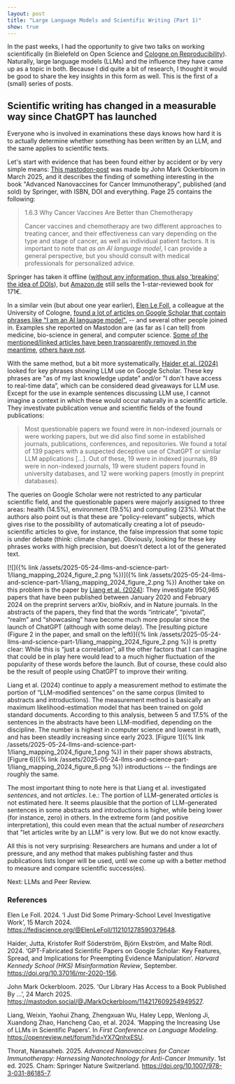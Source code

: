 ```yaml
---
layout: post
title: "Large Language Models and Scientific Writing (Part 1)"
show: true
---
```


In the past weeks, I had the opportunity to give two talks on working scientifically (in Bielefeld on Open Science and [Cologne on Reproducibility](https://ub.uni-koeln.de/en/courses-consultations/specials/reproducibilitea-in-the-humaniteas)). Naturally, large language models (LLMs) and the influence they have came up as a topic in both. Because I did quite a bit of research, I thought it would be good to share the key insights in this form as well. This is the first of a (small) series of posts.

## **Scientific writing has changed in a measurable way since ChatGPT has launched**

Everyone who is involved in examinations these days knows how hard it is to actually determine whether something has been written by an LLM, and the same applies to scientific texts. 

Let's start with evidence that has been found either by accident or by very simple means: [This mastodon-post](https://mastodon.social/@JMarkOckerbloom/114217609254949527) was made by John Mark Ockerbloom in March 2025, and it describes the finding of something interesting in the book "Advanced Nanovaccines for Cancer Immunotherapy", published (and sold) by Springer, with ISBN, DOI and everything. Page 25 contains the following:

> 1.6.3 Why Cancer Vaccines Are Better than   Chemotherapy
> 
> Cancer vaccines and chemotherapy are two different approaches to treating cancer, and their effectiveness can vary depending on the type and stage of cancer, as well as individual patient factors. It is important to note that *as an Al language model*, I can provide a general perspective, but you should consult with medical professionals for personalized advice.

Springer has taken it offline ([without any information, thus also 'breaking' the idea of DOIs](https://doi.org/10.1007/978-3-031-86185-7)), but [Amazon.de](https://www.amazon.de/Advanced-Nanovaccines-Cancer-Immunotherapy-Nanotechnology/dp/3031861841) still sells the 1-star-reviewed book for 171€. 

In a similar vein (but about one year earlier), [Elen Le Foll](https://elenlefoll.eu), a colleague at the University of Cologne, [found a lot of articles on Google Scholar that contain phrases like "I am an AI language model".](https://fediscience.org/@ElenLeFoll/112101278590379648) -- and several other people joined in. Examples she reported on Mastodon are (as far as I can tell) from medicine, bio-science in general, and computer science.  [Some of the mentioned/linked articles have been transparently removed in the meantime](https://doi.org/10.1016/j.radcr.2024.02.037), [others have not](https://doi.org/10.1109/ICECA58529.2023.10395500).

With the same method, but a bit more systematically, [Haider et al. (2024)](https://doi.org/10.37016/mr-2020-156) looked for key phrases showing LLM use on Google Scholar. These key phrases are "as of my last knowledge update” and/or "I don't have access to real-time data”, which can be considered dead giveaways for LLM use. Except for the use in example sentences discussing LLM use, I cannot imagine a context in which these would occur naturally in a scientific article. They investivate publication venue and scientific fields of the found publications:

> Most questionable papers we found were in non-indexed journals or were working papers, but we did also find some in established journals, publications, conferences, and repositories. We found a total of 139 papers with a suspected deceptive use of ChatGPT or similar LLM applications [...]. Out of these, 19 were in indexed journals, 89 were in non-indexed journals, 19 were student papers found in university databases, and 12 were working papers (mostly in preprint databases).

The queries on Google Scholar were not restricted to any particular scientific field, and the questionable papers were majorly assigned to three areas: health (14.5%), environment (19.5%) and computing (23%). What the authors also point out is that these are “policy-relevant” subjects, which gives rise to the possibility of automatically creating a lot of pseudo-scientific articles to give, for instance, the false impression that some topic is under debate (think: climate change). Obviously, looking for these key phrases works with high precision, but doesn’t detect a lot of the generated text. 

[![]({% link /assets/2025-05-24-llms-and-science-part-1/liang_mapping_2024_figure_2.png %})]({% link /assets/2025-05-24-llms-and-science-part-1/liang_mapping_2024_figure_2.png %}) Another take on this problem is the paper by [Liang et al. (2024)](https://openreview.net/forum?id=YX7QnhxESU): They investigate 950,965 papers that have been published between January 2020 and February 2024 on the preprint servers arXiv, bioRxiv, and in Nature journals. In the abstracts of the papers, they find that the words “intricate”, “pivotal”, “realm” and “showcasing” have become much more popular since the launch of ChatGPT (although with some delay). The [resulting picture (Figure 2 in the paper, and small on the left)]({% link /assets/2025-05-24-llms-and-science-part-1/liang_mapping_2024_figure_2.png %}) is pretty clear: While this is “just a correlation”, all the other factors that I can imagine that could be in play here would lead to a much higher fluctuation of the popularity of these words before the launch. But of course, these could also be the result of people using ChatGPT to improve their writing. 

Liang et al. (2024) continue to apply a measurement method to estimate the portion of “LLM-modified sentences” on the same corpus (limited to abstracts and introductions). The measurement method is basically an maximum likelihood-estimation model that has been trained on gold standard documents. According to this analysis, between 5 and 17.5% of the sentences in the abstracts have been LLM-modified, depending on the discipline. The number is highest in computer science and lowest in math, and has been steadily increasing since early 2023. [Figure 1]({% link /assets/2025-05-24-llms-and-science-part-1/liang_mapping_2024_figure_1.png %}) in their paper shows abstracts, [Figure 6]({% link /assets/2025-05-24-llms-and-science-part-1/liang_mapping_2024_figure_6.png %}) introductions -- the findings are roughly the same.

The most important thing to note here is that Liang et al. investigated *sentences*, and not *articles*. I.e.: The portion of LLM-generated *articles* is not estimated here. It seems plausible that the portion of LLM-generated sentences in some abstracts and introductions is  higher, while being lower (for instance, zero) in others. In the extreme form (and positive interpretation), this could even mean that the actual number of *researchers* that "let articles write by an LLM" is very low. But we do not know exactly.

All this is not very surprising: Researchers are humans and under a lot of pressure, and any method that makes publishing faster and thus publications lists longer will be used, until we come up with a better method to measure and compare scientific success(es). 

Next: LLMs and Peer Review.


### References

Elen Le Foll. 2024. ‘I Just Did Some Primary-School Level Investigative Work’, 15 March 2024. https://fediscience.org/@ElenLeFoll/112101278590379648.

Haider, Jutta, Kristofer Rolf Söderström, Björn Ekström, and Malte Rödl. 2024. ‘GPT-Fabricated Scientific Papers on Google Scholar: Key Features, Spread, and Implications for Preempting Evidence Manipulation’. *Harvard Kennedy School (HKS) Misinformation Review*, September. https://doi.org/10.37016/mr-2020-156.

John Mark Ockerbloom. 2025. ‘Our Library Has Access to a Book Published By ...’, 24 March 2025. https://mastodon.social/@JMarkOckerbloom/114217609254949527.

Liang, Weixin, Yaohui Zhang, Zhengxuan Wu, Haley Lepp, Wenlong Ji, Xuandong Zhao, Hancheng Cao, et al. 2024. ‘Mapping the Increasing Use of LLMs in Scientific Papers’. In *First Conference on Language Modeling*. https://openreview.net/forum?id=YX7QnhxESU.

Thorat, Nanasaheb. 2025. *Advanced Nanovaccines for Cancer Immunotherapy: Harnessing Nanotechnology for Anti-Cancer Immunity*. 1st ed. 2025. Cham: Springer Nature Switzerland. https://doi.org/10.1007/978-3-031-86185-7.
